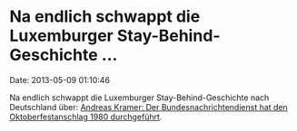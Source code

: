 Na endlich schwappt die Luxemburger Stay-Behind-Geschichte \...
===============================================================

Date: 2013-05-09 01:10:46

Na endlich schwappt die Luxemburger Stay-Behind-Geschichte nach
Deutschland über: [Andreas Kramer: Der Bundesnachrichtendienst hat den
Oktoberfestanschlag 1980
durchgeführt](http://www.abendzeitung-muenchen.de/inhalt.terrorismus-historiker-darum-plante-mein-vater-das-wiesn-attentat.ecdd3bfd-97f0-4f0d-92f8-578c01748cad.html).
